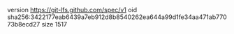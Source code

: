 version https://git-lfs.github.com/spec/v1
oid sha256:3422177eab6439a7eb912d8b8540262ea644a99d1fe34aa471ab77073b8ecd27
size 1517

